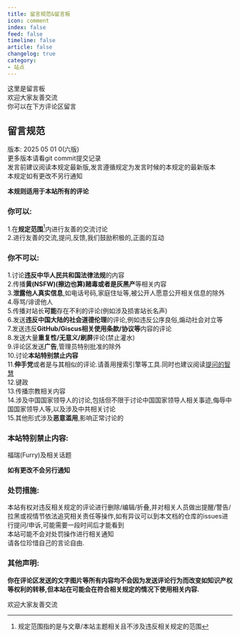 ```yaml
---
title: 留言规范&留言板
icon: comment
index: false
feed: false
timeline: false
article: false
changelog: true
category:
- 站点
---
```


这里是留言板   
欢迎大家友善交流  
你可以在下方评论区留言  

## 留言规范

版本: 2025 05 01 0(六版)  
更多版本请看git commit提交记录  
发言前建议阅读本规定最新版,发言遵循规定为发言时候的本规定的最新版本  
本规定如有更改不另行通知  

**本规则适用于本站所有的评论**  

### 你可以:  
1.在**规定范围**[^1]内进行友善的交流讨论  
2.进行友善的交流,提问,反馈,我们鼓励积极的,正面的互动  

### 你不可以:  
1.讨论**违反中华人民共和国法律法规**的内容  
2.传播**黄(NSFW)(擦边也算)赌毒或者是灰黑产**等相关内容  
3.**泄露他人真实信息**,如电话号码,家庭住址等,被公开人愿意公开相关信息的除外  
4.辱骂/诽谤他人  
5.传播对站长**可能**存在不利的评论(例如涉及损害站长名声)  
6.发送**违反中国大陆的社会道德伦理**的评论,例如违反公序良俗,煽动社会对立等  
7.发送违反**GitHub/Giscus相关使用条款/协议等**内容的评论  
8.发送大量**重复性/无意义/刷屏**评论(禁止灌水)  
9.评论区发送**广告**,管理员特别批准的除外  
10.讨论**本站特别禁止内容**  
11.**伸手党**或者是与其相似的评论.请善用搜索引擎等工具.同时也建议阅读[提问的智慧](https://github.com/ryanhanwu/How-To-Ask-Questions-The-Smart-Way)  
12.键政  
13.传播宗教相关内容  
14.涉及中国国家领导人的讨论,包括但不限于讨论中国国家领导人相关事迹,侮辱中国国家领导人等,以及涉及中共相关讨论  
15.其他形式涉及**恶意滥用**,影响正常讨论的  

### 本站特别禁止内容:  
福瑞(Furry)及相关话题  

**如有更改不会另行通知**  

### 处罚措施:
本站有权对违反相关规定的评论进行删除/编辑/折叠,并对相关人员做出提醒/警告/拉黑或视情节依法追究相关责任等操作,如有异议可以到本文档的仓库的issues进行提问/申诉,可能需要一段时间后才能看到  
本站可能不会对处罚操作进行相关通知  
请各位珍惜自己的言论自由.  

### 其他声明:

**你在评论区发送的文字图片等所有内容均不会因为发送评论行为而改变如知识产权等权利的转移,但本站在可能会在符合相关规定的情况下使用相关内容.**  

欢迎大家友善交流  

[^1]: 规定范围指的是与文章/本站主题相关且不涉及违反相关规定的范围